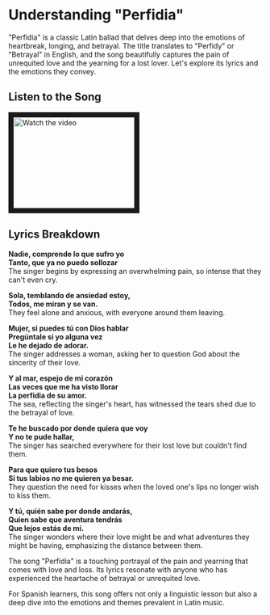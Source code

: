 # Understanding "Perfidia"

"Perfidia" is a classic Latin ballad that delves deep into the emotions of heartbreak, longing, and betrayal. The title translates to "Perfidy" or "Betrayal" in English, and the song beautifully captures the pain of unrequited love and the yearning for a lost lover. Let's explore its lyrics and the emotions they convey.

## Listen to the Song

<a href="http://www.youtube.com/watch?feature=player_embedded&v=6k9iRsaVxF4" target="_blank">
 <img src="http://img.youtube.com/vi/6k9iRsaVxF4/mqdefault.jpg" alt="Watch the video" width="240" height="180" border="10" />
</a>

## Lyrics Breakdown

**Nadie, comprende lo que sufro yo  
Tanto, que ya no puedo sollozar**  
The singer begins by expressing an overwhelming pain, so intense that they can't even cry.

**Sola, temblando de ansiedad estoy,  
Todos, me miran y se van.**  
They feel alone and anxious, with everyone around them leaving.

**Mujer, si puedes tú con Dios hablar  
Pregúntale si yo alguna vez  
Le he dejado de adorar.**  
The singer addresses a woman, asking her to question God about the sincerity of their love.

**Y al mar, espejo de mi corazón  
Las veces que me ha visto llorar  
La perfidia de su amor.**  
The sea, reflecting the singer's heart, has witnessed the tears shed due to the betrayal of love.

**Te he buscado por donde quiera que voy  
Y no te pude hallar,**  
The singer has searched everywhere for their lost love but couldn't find them.

**Para que quiero tus besos  
Si tus labios no me quieren ya besar.**  
They question the need for kisses when the loved one's lips no longer wish to kiss them.

**Y tú, quién sabe por donde andarás,  
Quien sabe que aventura tendrás  
Que lejos estás de mí.**  
The singer wonders where their love might be and what adventures they might be having, emphasizing the distance between them.

The song "Perfidia" is a touching portrayal of the pain and yearning that comes with love and loss. Its lyrics resonate with anyone who has experienced the heartache of betrayal or unrequited love.

For Spanish learners, this song offers not only a linguistic lesson but also a deep dive into the emotions and themes prevalent in Latin music.

